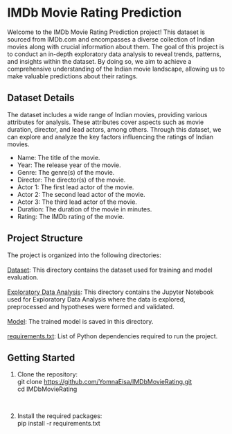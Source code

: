 # IMDb Movie Rating Prediction
Welcome to the IMDb Movie Rating Prediction project! This dataset is sourced from IMDb.com and encompasses a diverse collection of Indian movies along with crucial information about them. The goal of this project is to conduct an in-depth exploratory data analysis to reveal trends, patterns, and insights within the dataset. By doing so, we aim to achieve a comprehensive understanding of the Indian movie landscape, allowing us to make valuable predictions about their ratings.

## Dataset Details
The dataset includes a wide range of Indian movies, providing various attributes for analysis. These attributes cover aspects such as movie duration, director, and lead actors, among others. Through this dataset, we can explore and analyze the key factors influencing the ratings of Indian movies.

- Name: The title of the movie.
- Year: The release year of the movie.
- Genre: The genre(s) of the movie.
- Director: The director(s) of the movie.
- Actor 1: The first lead actor of the movie.
- Actor 2: The second lead actor of the movie.
- Actor 3: The third lead actor of the movie.
- Duration: The duration of the movie in minutes.
- Rating: The IMDb rating of the movie.


## Project Structure
The project is organized into the following directories:<br>
<br>[Dataset](https://github.com/YomnaEisa/Codsoft/tree/main/IMDbMovieRating/Dataset): This directory contains the dataset used for training and model evaluation.<br>
<br>[Exploratory Data Analysis](https://github.com/YomnaEisa/Codsoft/tree/main/IMDbMovieRating/Exploratory%20Data%20Analysis): This directory contains the Jupyter Notebook used for Exploratory Data Analysis where the data is explored, preprocessed and hypotheses were formed and validated.<br>
<br>[Model](https://github.com/YomnaEisa/Codsoft/tree/main/IMDbMovieRating/Model): The trained model is saved in this directory.<br>
<br>[requirements.txt](https://github.com/YomnaEisa/Codsoft/blob/main/IMDbMovieRating/requirements.txt): List of Python dependencies required to run the project.<br>

## Getting Started
1. Clone the repository:<br>
   git clone https://github.com/YomnaEisa/IMDbMovieRating.git<br>
   cd IMDbMovieRating
<br>

2. Install the required packages:<br>
   pip install -r requirements.txt
